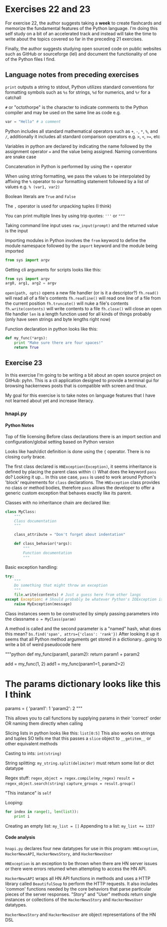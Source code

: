 # Exercises 22 and 23
For exercise 22, the author suggests taking a **week** to create flashcards
and memorize the fundamental features of the Python language. I'm doing this self
study on a bit of an accelerated track and instead will take the time to write about
the topics covered so far in the preceding 21 exercises.

Finally, the author suggests studying open sourced code on public websites such as
GitHub or sourceforge (lel) and document the functionality of one of the Python
files I find.

## Language notes from preceding exercises
`print` outputs a string to stdout, Python utilizes standard conventions for
formatting symbols such as `%s` for strings, `%d` for numerics, and `%r` for a catchall

`#` or "octothorpe" is the character to indicate comments to the Python compiler and
may be used on the same line as code e.g.

```python
var = "Hello" # a comment
```

Python includes all standard mathematical operators such as `+`, `-`, `*`, `%`, and `/`,
additionally it includes all standard comparison operators e.g. `>`, `<`, `>=`, etc

Variables in python are declared by indicating the name followed by the assignment
operator `=` and the value being assigned. Naming conventions are snake case

Concatenation in Python is performed by using the `+` operator

When using string formatting, we pass the values to be interpolated by affixing the `%` operator
to our formatting statement followed by a list of values e.g. `% (var1, var2)`

Boolean literals are `True` and `False`

The `,` operator is used for unpacking tuples (I think)

You can print multiple lines by using trip quotes: `'''` or `"""` 

Taking command line input uses `raw_input(prompt)` and the returned value is the input

Importing modules in Python involves the `from` keyword to define the module namespace
followed by the `import` keyword and the module being imported

```python
from sys import argv
```

Getting cli arguments for scripts looks like this:

```python
from sys import argv
arg0, arg1, arg2 = argv
```

`open(path, opts)` opens a new file handler (or is it a descriptor?)
`fh.read()` will read all of a file's contents
`fh.readline()` will read one line of a file from the current position
`fh.truncate()` will nuke a file's contents
`fh.write(contents)` will write contents to a file
`fh.close()` will close an open file handler
`len` is a length function used for all kinds of things probably (only have seen strings and byte lengths right now)

Function declaration in python looks like this:

```python
def my_func(*args):
    print "Make sure there are four spaces!"
    return True

```

## Exercise 23

In this exercise I'm going to be writing a bit about an open source project on GitHub: pyhn. This is a cli application
designed to provide a terminal gui for browsing hackernews posts that is compatible with screen and tmux.

My goal for this exercise is to take notes on language features that I have not learned about yet and increase literacy.

### hnapi.py

#### Python Notes
Top of file licensing
Before class declarations there is an import section and configuration/global setting based on Python version

Looks like hash/dict definition is done using the `{` operator. There is no closing curly brace.

The first class declared is `HNException(Exception)`, it seems inheritance is defined by placing the parent class
within `()`
What does the keyword `pass` do? Looking it up...
In this use case, `pass` is used to work around Python's 'block' requirements for `class` declarations. The
`HNException` class provides no class or method bodies, therefore `pass` allows the developer to offer
a generic custom exception that behaves exactly like its parent.

Classes with no inheritance chain are declared like:
```python
class MyClass:
    """
    Class documentation
    """

    class_attribute = "Don't forget about indentation"

    def class_behavior(*args):
        """
        Function documentation
        """
```

Basic exception handling:
```python
try:
    """
    Do something that might throw an exception
    """
    file.write(contents) # Just a guess here from other langs
except Exception: # Should probably be whatever Python's IOException is
    raise MyException(message)
```

Class instances seem to be constructed by simply passing parameters into the classname `o = MyClass(param)`

A method is called and the second parameter is a "named" hash, what does this mean? `bs.find('span', attrs={'class': 'rank'})`
After looking it up it seems that all Python method arguments get stored in a dictionary...going to write a bit of weird pseudocode here

"""python
def my_func(param1, param2):
    return param1 + param2

add = my_func(1, 2)
add1 = my_func(param1=1, param2=2)

# The params dictionary looks like this I think
params = {
    'param1': 1
    'param2': 2
"""

This allows you to call functions by supplying params in their 'correct' order OR naming them directly when calling

Slicing lists in python looks like this: `list[0:5]`
This also works on strings and tuples
SO tells me that this passes a `slice` object to `__getitem__` or other equivalent methods

Casting to ints: `int(string)`

String splitting: `my_string.split(delimiter)` must return some list or dict datatype

Regex stuff: `regex_object = regex.compile(my_regex)`
`result = regex_object.search(string)`
`capture_groups = result.group()`

"This instance" is `self`

Looping:
```python
for index in range(1, len(list)):
    print i
```

Creating an empty list: `my_list = []`
Appending to a list: `my_list += 1337`

#### Code analysis

`hnapi.py` declares four new datatypes for use in this program: `HNException`, `HackerNewsAPI`, `HackerNewsStory`, and `HackerNewsUser`

`HNException` is an exception to be thrown when there are HN server issues or there were errors returned when attempting
to access the HN API.

`HackerNewsAPI` wraps all HN API functions in methods and uses a HTTP library called `BeautifulSoup` to perform the HTTP requests. It also
includes 'common' functions needed by the core behaviors that parse particular pieces of the server responses. "Story" and "User" methods
return single instances or collections of the `HackerNewsStory` and `HackerNewsUser` datatypes.

`HackerNewsStory` and `HackerNewsUser` are object representations of the HN DSL
